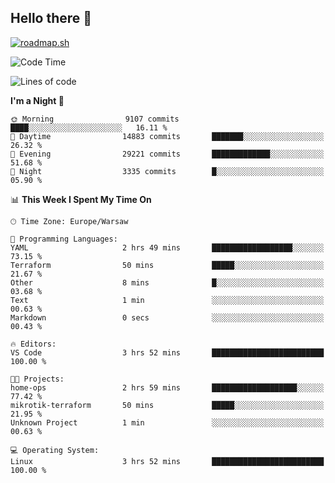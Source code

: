 ## Hello there 👋

[![roadmap.sh](https://roadmap.sh/card/wide/66979ceebf471856f5e911d3?variant=dark)](https://roadmap.sh)

<!--
**vrozaksen/vrozaksen** is a ✨ _special_ ✨ repository because its `README.md` (this file) appears on your GitHub profile.

Here are some ideas to get you started:

- 🔭 I’m currently working on ...
- 🌱 I’m currently learning ...
- 👯 I’m looking to collaborate on ...
- 🤔 I’m looking for help with ...
- 💬 Ask me about ...
- 📫 How to reach me: ...
- 😄 Pronouns: ...
- ⚡ Fun fact: ...
-->

<!--START_SECTION:waka-->
![Code Time](http://img.shields.io/badge/Code%20Time-100%20hrs%2020%20mins-blue)

![Lines of code](https://img.shields.io/badge/From%20Hello%20World%20I%27ve%20Written-2.9%20million%20lines%20of%20code-blue)

**I'm a Night 🦉** 

```text
🌞 Morning                9107 commits        ████░░░░░░░░░░░░░░░░░░░░░   16.11 % 
🌆 Daytime                14883 commits       ███████░░░░░░░░░░░░░░░░░░   26.32 % 
🌃 Evening                29221 commits       █████████████░░░░░░░░░░░░   51.68 % 
🌙 Night                  3335 commits        █░░░░░░░░░░░░░░░░░░░░░░░░   05.90 % 
```


📊 **This Week I Spent My Time On** 

```text
🕑︎ Time Zone: Europe/Warsaw

💬 Programming Languages: 
YAML                     2 hrs 49 mins       ██████████████████░░░░░░░   73.15 % 
Terraform                50 mins             █████░░░░░░░░░░░░░░░░░░░░   21.67 % 
Other                    8 mins              █░░░░░░░░░░░░░░░░░░░░░░░░   03.68 % 
Text                     1 min               ░░░░░░░░░░░░░░░░░░░░░░░░░   00.63 % 
Markdown                 0 secs              ░░░░░░░░░░░░░░░░░░░░░░░░░   00.43 % 

🔥 Editors: 
VS Code                  3 hrs 52 mins       █████████████████████████   100.00 % 

🐱‍💻 Projects: 
home-ops                 2 hrs 59 mins       ███████████████████░░░░░░   77.42 % 
mikrotik-terraform       50 mins             █████░░░░░░░░░░░░░░░░░░░░   21.95 % 
Unknown Project          1 min               ░░░░░░░░░░░░░░░░░░░░░░░░░   00.63 % 

💻 Operating System: 
Linux                    3 hrs 52 mins       █████████████████████████   100.00 % 
```


<!--END_SECTION:waka-->